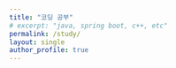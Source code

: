 ```yaml
---
title: "코딩 공부"
# excerpt: "java, spring boot, c++, etc"
permalink: /study/
layout: single
author_profile: true
---
```

